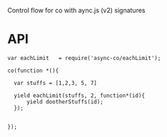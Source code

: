 Control flow for co with aync.js (v2) signatures

# API

```
var eachLimit   = require('async-co/eachLimit');

co(function *(){

  var stuffs = [1,2,3, 5, 7]

  yield eachLimit(stuffs, 2, function*(id){
      yield dootherStuffs(id);
  });


});


```
